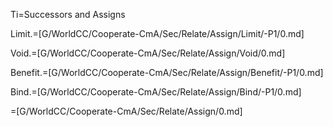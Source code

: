 Ti=Successors and Assigns

Limit.=[G/WorldCC/Cooperate-CmA/Sec/Relate/Assign/Limit/-P1/0.md]

Void.=[G/WorldCC/Cooperate-CmA/Sec/Relate/Assign/Void/0.md]

Benefit.=[G/WorldCC/Cooperate-CmA/Sec/Relate/Assign/Benefit/-P1/0.md]

Bind.=[G/WorldCC/Cooperate-CmA/Sec/Relate/Assign/Bind/-P1/0.md]

=[G/WorldCC/Cooperate-CmA/Sec/Relate/Assign/0.md]
